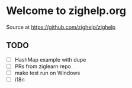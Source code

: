 # Welcome to zighelp.org

Source at https://github.com/zighelp/zighelp

## TODO

- [ ] HashMap example with dupe
- [ ] PRs from ziglearn repo
- [ ] make test run on Windows
- [ ] i18n
